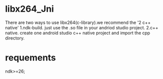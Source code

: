 # libx264_Jni
There are two ways to use libx264(c-library).we recommend the '2 c++ native'
1.ndk-build.  just use the .so file in your andriod studio project.
2.c++ native. create one android studio c++ native project and import the cpp directory.

# requements
ndk>=26;

